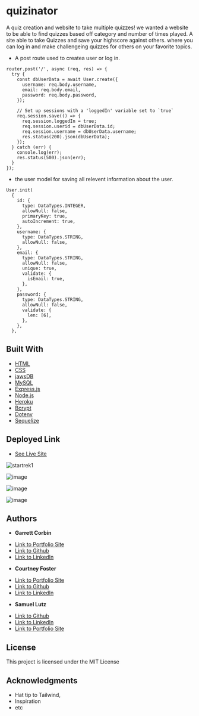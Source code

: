 # quizinator

A quiz creation and website to take multiple quizzes! we wanted a website to be able to find quizzes based off category and number of times played. A site able to take Quizzes and save your highscore against others. where you can log in and make challengeing quizzes for others on your favorite topics.

- A post route used to createa user or log in.
```
router.post('/', async (req, res) => {
  try {
    const dbUserData = await User.create({
      username: req.body.username,
      email: req.body.email,
      password: req.body.password,
    });

    // Set up sessions with a 'loggedIn' variable set to `true`
    req.session.save(() => {
      req.session.loggedIn = true;
      req.session.userid = dbUserData.id;
      req.session.username = dbUserData.username;
      res.status(200).json(dbUserData);
    });
  } catch (err) {
    console.log(err);
    res.status(500).json(err);
  }
});
```
- the user model for saving all relevent information about the user.
```
User.init(
  {
    id: {
      type: DataTypes.INTEGER,
      allowNull: false,
      primaryKey: true,
      autoIncrement: true,
    },
    username: {
      type: DataTypes.STRING,
      allowNull: false,
    },
    email: {
      type: DataTypes.STRING,
      allowNull: false,
      unique: true,
      validate: {
        isEmail: true,
      },
    },
    password: {
      type: DataTypes.STRING,
      allowNull: false,
      validate: {
        len: [6],
      },
    },
  },
  ```

## Built With

* [HTML](https://developer.mozilla.org/en-US/docs/Web/HTML)
* [CSS](https://developer.mozilla.org/en-US/docs/Web/CSS)
* [jawsDB](https://www.jawsdb.com/)
* [MySQL](https://www.mysql.com/)
* [Express.js](https://expressjs.com/)
* [Node.js](https://nodejs.org/en/)
* [Heroku](heroku.com)
* [Bcrypt](https://en.wikipedia.org/wiki/Bcrypt)
* [Dotenv](https://github.com/motdotla/dotenv)
* [Sequelize](https://sequelize.org/)


## Deployed Link

* [See Live Site](https://stark-scrubland-48398.herokuapp.com/)

![startrek1](https://user-images.githubusercontent.com/91674571/154112133-8b671963-2025-4d8c-aa5e-eec753191e1d.gif)

![image](https://user-images.githubusercontent.com/91674571/154112148-9c4a6d6f-efa0-4e74-a992-cb1784eafdb3.png)

![image](https://user-images.githubusercontent.com/91674571/154112432-34cea3c7-2469-4072-b6c3-f32732e7fbd7.png)

![image](https://user-images.githubusercontent.com/91674571/154112538-21befe3d-02a1-4713-a6ab-565f6949854d.png)


## Authors

* **Garrett Corbin** 
- [Link to Portfolio Site](https://antieatingactivist.github.io/portfolio/)
- [Link to Github](https://github.com/antieatingactivist)
- [Link to LinkedIn](https://www.linkedin.com/in/garrett-corbin-7a7777227/)

* **Courtney Foster** 
- [Link to Portfolio Site](https://cfoster121.github.io/portfolio/)
- [Link to Github](https://github.com/cfoster121)
- [Link to LinkedIn](https://www.linkedin.com/in/courtney-foster-0b364575/)

* **Samuel Lutz** 
- [Link to Github](https://github.com/samuellutz)
- [Link to LinkedIn](https://www.linkedin.com/in/samuel-lutz-77138020b/)
- [Link to Portfolio Site](https://www.linkedin.com/in/samuel-lutz-77138020b/)


## License

This project is licensed under the MIT License 

## Acknowledgments

* Hat tip to Tailwind,
* Inspiration
* etc
